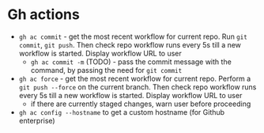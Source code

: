 # Gh actions

- `gh ac commit` - get the most recent workflow for current repo. Run `git commit`, `git push`. Then check repo workflow runs every 5s till a new workflow is started. Display workflow URL to user
  - `gh ac commit -m` (TODO) - pass the commit message with the command, by passing the need for `git commit`
- `gh ac force` - get the most recent workflow for current repo. Perform a `git push --force` on the current branch. Then check repo workflow runs every 5s till a new workflow is started. Display workflow URL to user
  - if there are currently staged changes, warn user before proceeding
- `gh ac config --hostname` to get a custom hostname (for Github enterprise)
